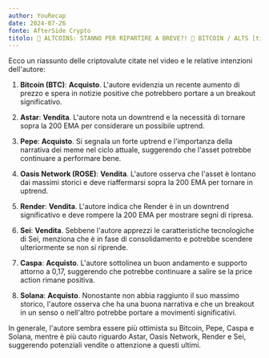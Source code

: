 ```yaml
---
author: YouRecap
date: 2024-07-26
fonte: AfterSide Crypto
titolo: 🚨 ALTCOINS: STANNO PER RIPARTIRE A BREVE?! 🚨 BITCOIN / ALTS [time sensitive]
---
```


Ecco un riassunto delle criptovalute citate nel video e le relative intenzioni dell'autore:

1. **Bitcoin (BTC)**: **Acquisto**. L'autore evidenzia un recente aumento di prezzo e spera in notizie positive che potrebbero portare a un breakout significativo.

2. **Astar**: **Vendita**. L'autore nota un downtrend e la necessità di tornare sopra la 200 EMA per considerare un possibile uptrend.

3. **Pepe**: **Acquisto**. Si segnala un forte uptrend e l'importanza della narrativa dei meme nel ciclo attuale, suggerendo che l'asset potrebbe continuare a performare bene.

4. **Oasis Network (ROSE)**: **Vendita**. L'autore osserva che l'asset è lontano dai massimi storici e deve riaffermarsi sopra la 200 EMA per tornare in uptrend.

5. **Render**: **Vendita**. L'autore indica che Render è in un downtrend significativo e deve rompere la 200 EMA per mostrare segni di ripresa.

6. **Sei**: **Vendita**. Sebbene l'autore apprezzi le caratteristiche tecnologiche di Sei, menziona che è in fase di consolidamento e potrebbe scendere ulteriormente se non si riprende.

7. **Caspa**: **Acquisto**. L'autore sottolinea un buon andamento e supporto attorno a 0,17, suggerendo che potrebbe continuare a salire se la price action rimane positiva.

8. **Solana**: **Acquisto**. Nonostante non abbia raggiunto il suo massimo storico, l'autore osserva che ha una buona narrativa e che un breakout in un senso o nell'altro potrebbe portare a movimenti significativi.

In generale, l'autore sembra essere più ottimista su Bitcoin, Pepe, Caspa e Solana, mentre è più cauto riguardo Astar, Oasis Network, Render e Sei, suggerendo potenziali vendite o attenzione a questi ultimi.
